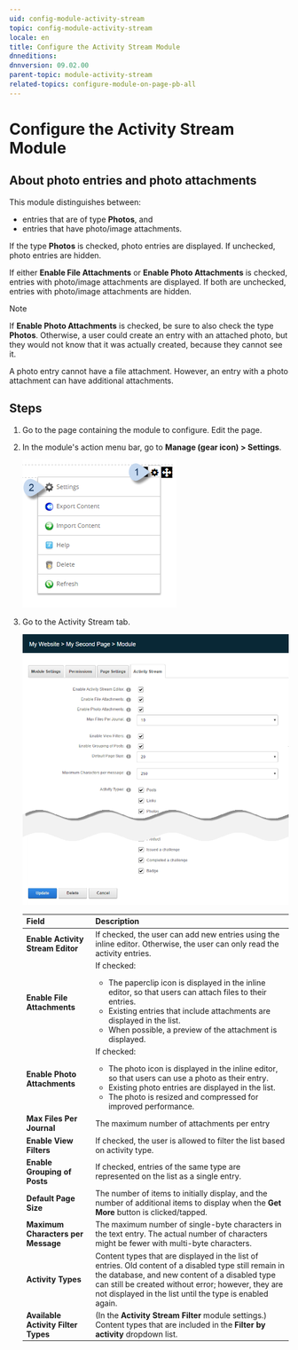 ```yaml
---
uid: config-module-activity-stream
topic: config-module-activity-stream
locale: en
title: Configure the Activity Stream Module
dnneditions: 
dnnversion: 09.02.00
parent-topic: module-activity-stream
related-topics: configure-module-on-page-pb-all
---
```


# Configure the Activity Stream Module

## About photo entries and photo attachments

This module distinguishes between:

*   entries that are of type **Photos**, and
*   entries that have photo/image attachments.

If the type **Photos** is checked, photo entries are displayed. If unchecked, photo entries are hidden.

If either **Enable File Attachments** or **Enable Photo Attachments** is checked, entries with photo/image attachments are displayed. If both are unchecked, entries with photo/image attachments are hidden.

> [!NOTE] 
> If **Enable Photo Attachments** is checked, be sure to also check the type **Photos**. Otherwise, a user could create an entry with an attached photo, but they would not know that it was actually created, because they cannot see it.

A photo entry cannot have a file attachment. However, an entry with a photo attachment can have additional attachments.

## Steps

1.  Go to the page containing the module to configure. Edit the page.
2.  In the module's action menu bar, go to **Manage (gear icon) \> Settings**.
    
      
    
    ![Manage action menu > Settings](/images/scr-actionmenu-manage-settings.png)
    
      
    
3.  Go to the Activity Stream tab.
    
      
    
    ![Module Settings — Activity Stream](/images/scr-modulesettings-ActivityStream.png)
    
      
    
    |**Field**|**Description**|
    |---|---|
    |**Enable Activity Stream Editor**|If checked, the user can add new entries using the inline editor. Otherwise, the user can only read the activity entries.|
    |**Enable File Attachments**|If checked:<ul><li>The paperclip icon is displayed in the inline editor, so that users can attach files to their entries.</li><li>Existing entries that include attachments are displayed in the list.</li><li>When possible, a preview of the attachment is displayed.</li></ul>|
    |**Enable Photo Attachments**|If checked:<ul><li>The photo icon is displayed in the inline editor, so that users can use a photo as their entry.</li><li>Existing photo entries are displayed in the list.</li><li>The photo is resized and compressed for improved performance.</li></ul>|
    |**Max Files Per Journal**|The maximum number of attachments per entry|
    |**Enable View Filters**|If checked, the user is allowed to filter the list based on activity type.|
    |**Enable Grouping of Posts**|If checked, entries of the same type are represented on the list as a single entry.|
    |**Default Page Size**|The number of items to initially display, and the number of additional items to display when the **Get More** button is clicked/tapped.|
    |**Maximum Characters per Message**|The maximum number of single-byte characters in the text entry. The actual number of characters might be fewer with multi-byte characters.|
    |**Activity Types**|Content types that are displayed in the list of entries. Old content of a disabled type still remain in the database, and new content of a disabled type can still be created without error; however, they are not displayed in the list until the type is enabled again.|
    |**Available Activity Filter Types**|(In the **Activity Stream Filter** module settings.) Content types that are included in the **Filter by activity** dropdown list.|